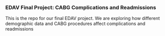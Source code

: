 

### EDAV Final Project: CABG Complications and Readmissions

This is the repo for our final EDAV project. We are exploring how different demographic data and CABG procedures affect complications and readmissions





